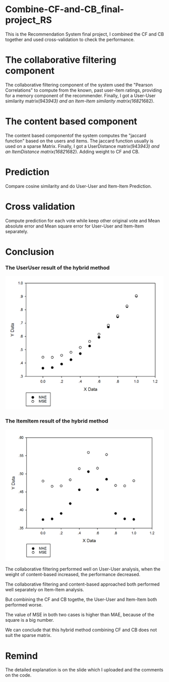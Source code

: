# Combine-CF-and-CB_final-project_RS
This is the Recommendation System final project, I combined the CF and CB together and used cross-validation to check the performance.

# The collaborative filtering component
The collaborative filtering component of the system used the "Pearson Correlations" to compute from the known, past user-item ratings, providing for a memory component of the recommender. Finally, I got a User-User similarity matrix(943*943) and an Item-Item similarity matrix(1682*1682).

# The content based component 
The content based componentof the system computes the "jaccard function" based on the users and items. The jaccard function
usually is used on a sparse Matrix. Finally, I got a UserDistance matrix(943*943) and an ItemDistance matrix(1682*1682).
Adding weight to CF and CB.

# Prediction
Compare cosine similarity and do User-User and Item-Item Prediction.

# Cross validation
Compute prediction for each vote while keep other original vote and Mean absolute error and Mean square error for
User-User and Item-Item separately.

# Conclusion
### The UserUser result of the hybrid method
![image](https://github.com/jinglingxing/Combine-CF-and-CB_final-project_RS/blob/master/UserUser_Result.png)
### The ItemItem result of the hybrid method
![image](https://github.com/jinglingxing/Combine-CF-and-CB_final-project_RS/blob/master/ItemItem_Result.png)

The collaborative filtering performed well on User-User analysis, when the weight of content-based increased, the performance decreased.

The collaborative filtering and content-based approached both performed well separately on Item-Item analysis.

But combining the CF and CB togethe, the User-User and Item-Item both performed worse.

The value of MSE in both two cases is higher than MAE, because of the square is a big number.

We can conclude that this hybrid method combining CF and CB does not suit the sparse matrix.

# Remind 
The detailed explanation is on the slide which I uploaded and the comments on the code.
